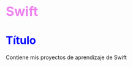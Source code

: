 # <span style="font-size:larger; color:violet; text-align:center;">Swift</span>
<h1 style="color: blue;">Título</h1>
Contiene mis proyectos de aprendizaje de Swift
